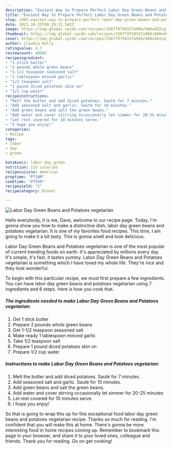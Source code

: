 ```yaml
---
description: "Easiest Way to Prepare Perfect Labor Day Green Beans and Potatoes vegetarian"
title: "Easiest Way to Prepare Perfect Labor Day Green Beans and Potatoes vegetarian"
slug: 1465-easiest-way-to-prepare-perfect-labor-day-green-beans-and-potatoes-vegetarian
date: 2021-10-25T08:29:31.542Z
image: https://img-global.cpcdn.com/recipes/3367f9750337a968/680x482cq70/labor-day-green-beans-and-potatoes-vegetarian-recipe-main-photo.jpg
thumbnail: https://img-global.cpcdn.com/recipes/3367f9750337a968/680x482cq70/labor-day-green-beans-and-potatoes-vegetarian-recipe-main-photo.jpg
cover: https://img-global.cpcdn.com/recipes/3367f9750337a968/680x482cq70/labor-day-green-beans-and-potatoes-vegetarian-recipe-main-photo.jpg
author: Claudia Kelly
ratingvalue: 4.7
reviewcount: 40942
recipeingredient:
- "1 stick butter"
- "2 pounds whole green beans"
- "1-1/2 teaspoon seasoned salt"
- "1 tablespoon minced garlic"
- "1/2 teaspoon salt"
- "1 pound diced potatoes skin on"
- "1/2 cup water"
recipeinstructions:
- "Melt the butter and add diced potatoes. Sauté for 7 minutes."
- "Add seasoned salt and garlic. Sauté for 10 minutes."
- "Add green beans and salt the green beans."
- "Add water and cover stirring occasionally let simmer for 20-25 minutes"
- "Let rest covered for 10 minutes serve."
- "I hope you enjoy!"
categories:
- Recipe
tags:
- labor
- day
- green

katakunci: labor day green 
nutrition: 115 calories
recipecuisine: American
preptime: "PT10M"
cooktime: "PT55M"
recipeyield: "2"
recipecategory: Dinner

---
```



![Labor Day Green Beans and Potatoes vegetarian](https://img-global.cpcdn.com/recipes/3367f9750337a968/680x482cq70/labor-day-green-beans-and-potatoes-vegetarian-recipe-main-photo.jpg)

Hello everybody, it is me, Dave, welcome to our recipe page. Today, I'm gonna show you how to make a distinctive dish, labor day green beans and potatoes vegetarian. It is one of my favorites food recipes. This time, I am going to make it a bit tasty. This is gonna smell and look delicious.



Labor Day Green Beans and Potatoes vegetarian is one of the most popular of current trending foods on earth. It's appreciated by millions every day. It's simple, it's fast, it tastes yummy. Labor Day Green Beans and Potatoes vegetarian is something which I have loved my whole life. They're nice and they look wonderful.


To begin with this particular recipe, we must first prepare a few ingredients. You can have labor day green beans and potatoes vegetarian using 7 ingredients and 6 steps. Here is how you cook that.

<!--inarticleads1-->

##### The ingredients needed to make Labor Day Green Beans and Potatoes vegetarian:

1. Get 1 stick butter
1. Prepare 2 pounds whole green beans
1. Get 1-1/2 teaspoon seasoned salt
1. Make ready 1 tablespoon minced garlic
1. Take 1/2 teaspoon salt
1. Prepare 1 pound diced potatoes skin on
1. Prepare 1/2 cup water




<!--inarticleads2-->

##### Instructions to make Labor Day Green Beans and Potatoes vegetarian:

1. Melt the butter and add diced potatoes. Sauté for 7 minutes.
1. Add seasoned salt and garlic. Sauté for 10 minutes.
1. Add green beans and salt the green beans.
1. Add water and cover stirring occasionally let simmer for 20-25 minutes
1. Let rest covered for 10 minutes serve.
1. I hope you enjoy!




So that is going to wrap this up for this exceptional food labor day green beans and potatoes vegetarian recipe. Thanks so much for reading. I'm confident that you will make this at home. There's gonna be more interesting food in home recipes coming up. Remember to bookmark this page in your browser, and share it to your loved ones, colleague and friends. Thank you for reading. Go on get cooking!
